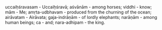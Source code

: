 uccaiḥśravasam - Uccaiḥśravā; aśvānām - among horses; viddhi - know; mām - Me; amṛta-udbhavam - produced from the churning of the ocean; airāvatam - Airāvata; gaja-indrāṇām - of lordly elephants; narāṇām - among human beings; ca - and; nara-adhipam - the king.
